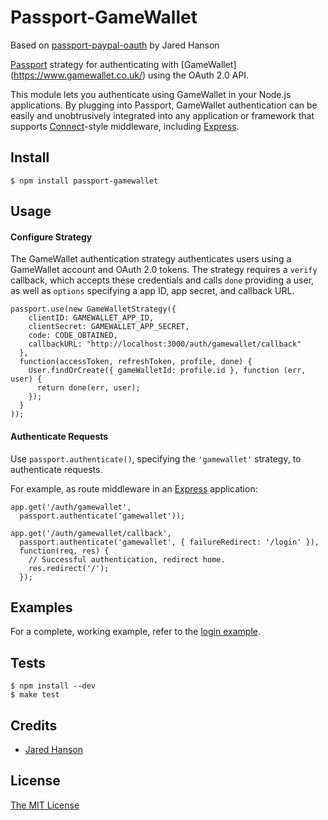 # Passport-GameWallet

Based on [passport-paypal-oauth](http://github.com/jaredhanson/passport-paypal-oauth) by Jared Hanson


[Passport](http://passportjs.org/) strategy for authenticating with [GameWallet]
(https://www.gamewallet.co.uk/)
using the OAuth 2.0 API.

This module lets you authenticate using GameWallet in your Node.js applications.
By plugging into Passport, GameWallet authentication can be easily and
unobtrusively integrated into any application or framework that supports
[Connect](http://www.senchalabs.org/connect/)-style middleware, including
[Express](http://expressjs.com/).

## Install

    $ npm install passport-gamewallet

## Usage

#### Configure Strategy

The GameWallet authentication strategy authenticates users using a GameWallet
account and OAuth 2.0 tokens.  The strategy requires a `verify` callback, which
accepts these credentials and calls `done` providing a user, as well as
`options` specifying a app ID, app secret, and callback URL.

    passport.use(new GameWalletStrategy({
        clientID: GAMEWALLET_APP_ID,
        clientSecret: GAMEWALLET_APP_SECRET,
        code: CODE_OBTAINED,
        callbackURL: "http://localhost:3000/auth/gamewallet/callback"
      },
      function(accessToken, refreshToken, profile, done) {
        User.findOrCreate({ gameWalletId: profile.id }, function (err, user) {
          return done(err, user);
        });
      }
    ));

#### Authenticate Requests

Use `passport.authenticate()`, specifying the `'gamewallet'` strategy, to
authenticate requests.

For example, as route middleware in an [Express](http://expressjs.com/)
application:

    app.get('/auth/gamewallet',
      passport.authenticate('gamewallet'));

    app.get('/auth/gamewallet/callback', 
      passport.authenticate('gamewallet', { failureRedirect: '/login' }),
      function(req, res) {
        // Successful authentication, redirect home.
        res.redirect('/');
      });

## Examples

For a complete, working example, refer to the [login example](http://github.com/DriveAgency/passport-gamewallet/tree/master/examples/login).

## Tests

    $ npm install --dev
    $ make test

## Credits

  - [Jared Hanson](http://github.com/jaredhanson)

## License

[The MIT License](http://opensource.org/licenses/MIT)
